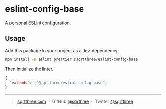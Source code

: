 # eslint-config-base

A personal ESLint configuration.

## Usage

Add this package to your project as a dev-dependency:

```bash
npm install -D eslint prettier @sqrtthree/eslint-config-base
```

Then initialize the linter.

```json
{
  "extends": ["@sqrtthree/eslint-config-base"]
}
```

---

> [sqrtthree.com](http://sqrtthree.com/) &nbsp;&middot;&nbsp;
> GitHub [@sqrthree](https://github.com/sqrthree) &nbsp;&middot;&nbsp;
> Twitter [@sqrtthree](https://twitter.com/sqrtthree)

